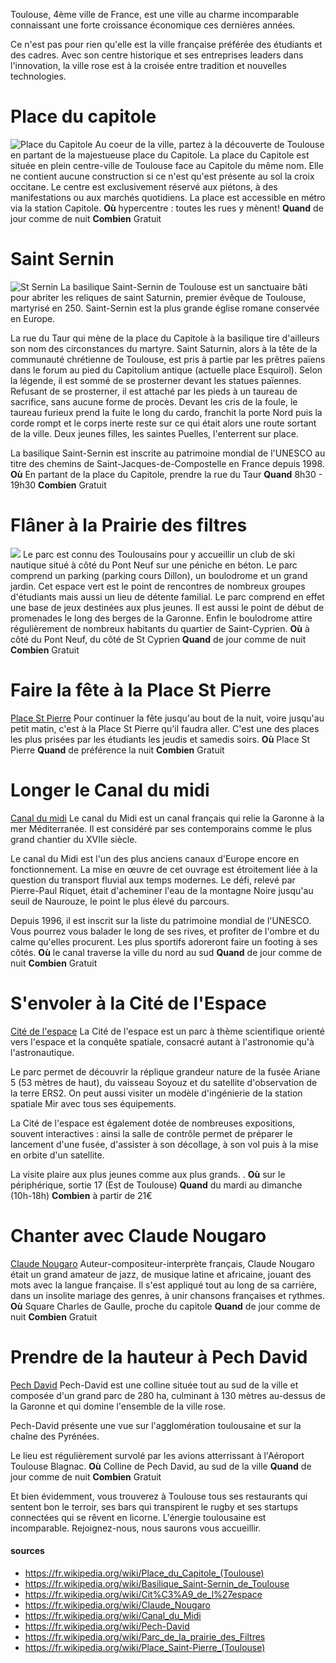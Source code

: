 Toulouse, 4ème ville de France, est une ville au charme incomparable connaissant une forte croissance économique ces dernières années.

Ce n'est pas pour rien qu'elle est la ville française préférée des étudiants et des cadres. Avec son centre historique et ses entreprises leaders dans l'innovation, la ville rose est à la croisée entre tradition et nouvelles technologies.


# Place du capitole
![Place du Capitole](https://upload.wikimedia.org/wikipedia/commons/thumb/4/4e/Toulouse_Capitole_Night_Wikimedia_Commons.jpg/640px-Toulouse_Capitole_Night_Wikimedia_Commons.jpg)
Au coeur de la ville, partez à la découverte de Toulouse en partant de la majestueuse place du Capitole. La place du Capitole est située en plein centre-ville de Toulouse face au Capitole du même nom. Elle ne contient aucune construction si ce n'est qu'est présente au sol la croix occitane. Le centre est exclusivement réservé aux piétons, à des manifestations ou aux marchés quotidiens. La place est accessible en métro via la station Capitole.
**Où** hypercentre : toutes les rues y mènent!
**Quand** de jour comme de nuit
**Combien** Gratuit


# Saint Sernin
![St Sernin](https://upload.wikimedia.org/wikipedia/commons/thumb/6/6c/Basilique_Saint-Sernin_-_Toulouse.jpg/1280px-Basilique_Saint-Sernin_-_Toulouse.jpg)
La basilique Saint-Sernin de Toulouse est un sanctuaire bâti pour abriter les reliques de saint Saturnin, premier évêque de Toulouse, martyrisé en 250. Saint-Sernin est la plus grande église romane conservée en Europe.

La rue du Taur qui mène de la place du Capitole à la basilique tire d'ailleurs son nom des circonstances du martyre. Saint Saturnin, alors à la tête de la communauté chrétienne de Toulouse, est pris à partie par les prêtres païens dans le forum au pied du Capitolium antique (actuelle place Esquirol). Selon la légende, il est sommé de se prosterner devant les statues païennes. Refusant de se prosterner, il est attaché par les pieds à un taureau de sacrifice, sans aucune forme de procès. Devant les cris de la foule, le taureau furieux prend la fuite le long du cardo, franchit la porte Nord puis la corde rompt et le corps inerte reste sur ce qui était alors une route sortant de la ville. Deux jeunes filles, les saintes Puelles, l'enterrent sur place.

La basilique Saint-Sernin est inscrite au patrimoine mondial de l'UNESCO au titre des chemins de Saint-Jacques-de-Compostelle en France depuis 1998.
**Où** En partant de la place du Capitole, prendre la rue du Taur
**Quand** 8h30 - 19h30
**Combien** Gratuit

# Flâner à la Prairie des filtres
![](https://upload.wikimedia.org/wikipedia/commons/4/4d/Toulouse_pairie_des_filtres.jpg)
Le parc est connu des Toulousains pour y accueillir un club de ski nautique situé à côté du Pont Neuf sur une péniche en béton. Le parc comprend un parking (parking cours Dillon), un boulodrome et un grand jardin. Cet espace vert est le point de rencontres de nombreux groupes d'étudiants mais aussi un lieu de détente familial. Le parc comprend en effet une base de jeux destinées aux plus jeunes. Il est aussi le point de début de promenades le long des berges de la Garonne. Enfin le boulodrome attire régulièrement de nombreux habitants du quartier de Saint-Cyprien.
**Où** à côté du Pont Neuf, du côté de St Cyprien
**Quand** de jour comme de nuit
**Combien** Gratuit

# Faire la fête à la Place St Pierre
[Place St Pierre](http://static.ladepeche.fr/content/media/image/large/2015/09/18/201509180278-full.jpg)
Pour continuer la fête jusqu'au bout de la nuit, voire jusqu'au petit matin, c'est à la Place St Pierre qu'il faudra aller. C'est une des places les plus prisées par les étudiants les jeudis et samedis soirs.
**Où** Place St Pierre
**Quand** de préférence la nuit
**Combien** Gratuit


# Longer le Canal du midi
[Canal du midi](https://upload.wikimedia.org/wikipedia/commons/thumb/8/8e/Canal_du_Midi_aug_2011.jpg/375px-Canal_du_Midi_aug_2011.jpg)
Le canal du Midi est un canal français qui relie la Garonne à la mer Méditerranée. Il est considéré par ses contemporains comme le plus grand chantier du XVIIe siècle.


Le canal du Midi est l'un des plus anciens canaux d'Europe encore en fonctionnement. La mise en œuvre de cet ouvrage est étroitement liée à la question du transport fluvial aux temps modernes. Le défi, relevé par Pierre-Paul Riquet, était d'acheminer l'eau de la montagne Noire jusqu'au seuil de Naurouze, le point le plus élevé du parcours.

Depuis 1996, il est inscrit sur la liste du patrimoine mondial de l'UNESCO.
Vous pourrez vous balader le long de ses rives, et profiter de l'ombre et du calme qu'elles procurent. Les plus sportifs adoreront faire un footing à ses côtés.
**Où** le canal traverse la ville du nord au sud
**Quand** de jour comme de nuit
**Combien** Gratuit



# S'envoler à la Cité de l'Espace
[Cité de l'espace](https://upload.wikimedia.org/wikipedia/commons/thumb/2/24/Ariane_5_%28mock-up%29.jpg/800px-Ariane_5_%28mock-up%29.jpg)
La Cité de l'espace est un parc à thème scientifique orienté vers l'espace et la conquête spatiale, consacré autant à l'astronomie qu'à l'astronautique.

Le parc permet de découvrir la réplique grandeur nature de la fusée Ariane 5 (53 mètres de haut), du vaisseau Soyouz et du satellite d'observation de la terre ERS2. On peut aussi visiter un modèle d'ingénierie de la station spatiale Mir avec tous ses équipements.

La Cité de l'espace est également dotée de nombreuses expositions, souvent interactives : ainsi la salle de contrôle permet de préparer le lancement d'une fusée, d'assister à son décollage, à son vol puis à la mise en orbite d'un satellite.

La visite plaire aux plus jeunes comme aux plus grands.
.
**Où** sur le périphérique, sortie 17 (Est de Toulouse)
**Quand** du mardi au dimanche (10h-18h)
**Combien** à partir de 21€

# Chanter avec Claude Nougaro
[Claude Nougaro](http://www.photorendu.com/images/photo-toulouse-9.jpg)
 Auteur-compositeur-interprète français, Claude Nougaro était un grand amateur de jazz, de musique latine et africaine, jouant des mots avec la langue française. Il s'est appliqué tout au long de sa carrière, dans un insolite mariage des genres, à unir chansons françaises et rythmes.
**Où** Square Charles de Gaulle, proche du capitole
**Quand** de jour comme de nuit
**Combien** Gratuit

# Prendre de la hauteur à Pech David
[Pech David](http://cdn.toulouse-tourisme.com/medias//photos/original/LOIMID031FS00059_1_Pech-david.jpg)
Pech-David est une colline située tout au sud de la ville et composée d'un grand parc de 280 ha, culminant à 130 mètres au-dessus de la Garonne et qui domine l'ensemble de la ville rose.

Pech-David présente une vue sur l'agglomération toulousaine et sur la chaîne des Pyrénées.

Le lieu est régulièrement survolé par les avions atterrissant à l'Aéroport Toulouse Blagnac.
**Où** Colline de Pech David, au sud de la ville
**Quand** de jour comme de nuit
**Combien** Gratuit



Et bien évidemment, vous trouverez à Toulouse tous ses restaurants qui sentent bon le terroir, ses bars qui transpirent le rugby et ses startups connectées qui se rêvent en licorne. L'énergie toulousaine est incomparable. Rejoignez-nous, nous saurons vous accueillir.


#### sources
- https://fr.wikipedia.org/wiki/Place_du_Capitole_(Toulouse)
- https://fr.wikipedia.org/wiki/Basilique_Saint-Sernin_de_Toulouse
- https://fr.wikipedia.org/wiki/Cit%C3%A9_de_l%27espace
- https://fr.wikipedia.org/wiki/Claude_Nougaro
- https://fr.wikipedia.org/wiki/Canal_du_Midi
- https://fr.wikipedia.org/wiki/Pech-David
- https://fr.wikipedia.org/wiki/Parc_de_la_prairie_des_Filtres
- https://fr.wikipedia.org/wiki/Place_Saint-Pierre_(Toulouse)
